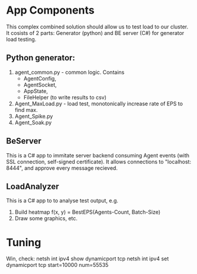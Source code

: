 # App Components
This complex combined solution should allow us to test load to our cluster. 
It cosists of 2 parts: Generator (python) and BE server (C#) for generator load testing.

## Python generator:
1. agent_common.py - common logic. Contains
    - AgentConfig, 
    - AgentSocket,
    - AppState,
    - FileHelper (to write results to csv)
2. Agent_MaxLoad.py - load test, monotonically increase rate of EPS to find max.
3. Agent_Spike.py
4. Agent_Soak.py

## BeServer
This is a C# app to immitate server backend consuming Agent events (with SSL connection, self-signed certificate).
It allows connections to "localhost: 8444", and approve every message recieved.

## LoadAnalyzer 
This is a C# app to to analyse test output, e.g. 
1. Build heatmap f(x, y) = BestEPS(Agents-Count, Batch-Size)
2. Draw some graphics, etc.

# Tuning

Win, check:
netsh int ipv4 show dynamicport tcp
netsh int ipv4 set dynamicport tcp start=10000 num=55535

